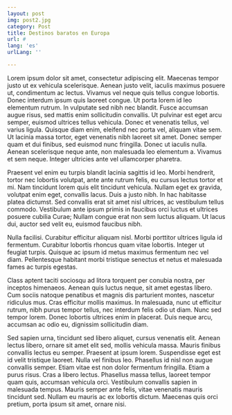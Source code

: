 ```yaml
---
layout: post
img: post2.jpg
category: Post
title: Destinos baratos en Europa
url: #
lang: 'es'
urlLang: ''

---
```




Lorem ipsum dolor sit amet, consectetur adipiscing elit. Maecenas tempor justo ut ex vehicula scelerisque. Aenean justo velit, iaculis maximus posuere ut, condimentum ac lectus. Vivamus vel neque quis tellus congue lobortis. Donec interdum ipsum quis laoreet congue. Ut porta lorem id leo elementum rutrum. In vulputate sed nibh nec blandit. Fusce accumsan augue risus, sed mattis enim sollicitudin convallis. Ut pulvinar est eget arcu semper, euismod ultrices tellus vehicula. Donec et venenatis tellus, vel varius ligula. Quisque diam enim, eleifend nec porta vel, aliquam vitae sem. Ut lacinia massa tortor, eget venenatis nibh laoreet sit amet. Donec semper quam et dui finibus, sed euismod nunc fringilla. Donec ut iaculis nulla. Aenean scelerisque neque ante, non malesuada leo elementum a. Vivamus et sem neque. Integer ultricies ante vel ullamcorper pharetra.

Praesent vel enim eu turpis blandit lacinia sagittis id leo. Morbi hendrerit, tortor nec lobortis volutpat, ante ante rutrum felis, eu cursus lectus tortor et mi. Nam tincidunt lorem quis elit tincidunt vehicula. Nullam eget ex gravida, volutpat enim eget, convallis lacus. Duis a justo nibh. In hac habitasse platea dictumst. Sed convallis erat sit amet nisl ultrices, ac vestibulum tellus commodo. Vestibulum ante ipsum primis in faucibus orci luctus et ultrices posuere cubilia Curae; Nullam congue erat non sem luctus aliquam. Ut lacus dui, auctor sed velit eu, euismod faucibus nibh.

Nulla facilisi. Curabitur efficitur aliquam nisl. Morbi porttitor ultrices ligula id fermentum. Curabitur lobortis rhoncus quam vitae lobortis. Integer ut feugiat turpis. Quisque ac ipsum id metus maximus fermentum nec vel diam. Pellentesque habitant morbi tristique senectus et netus et malesuada fames ac turpis egestas.

Class aptent taciti sociosqu ad litora torquent per conubia nostra, per inceptos himenaeos. Aenean quis luctus neque, sit amet egestas libero. Cum sociis natoque penatibus et magnis dis parturient montes, nascetur ridiculus mus. Cras efficitur mollis maximus. In malesuada, nunc ut efficitur rutrum, nibh purus tempor tellus, nec interdum felis odio ut diam. Nunc sed tempor lorem. Donec lobortis ultrices enim in placerat. Duis neque arcu, accumsan ac odio eu, dignissim sollicitudin diam.

Sed sapien urna, tincidunt sed libero aliquet, cursus venenatis elit. Aenean lectus libero, ornare sit amet elit sed, mollis vehicula massa. Mauris finibus convallis lectus eu semper. Praesent at ipsum lorem. Suspendisse eget est id velit tristique laoreet. Nulla vel finibus leo. Phasellus id nisl non augue convallis semper. Etiam vitae est non dolor fermentum fringilla. Etiam a purus risus. Cras a libero lectus. Phasellus massa tellus, laoreet tempor quam quis, accumsan vehicula orci. Vestibulum convallis sapien in malesuada tempus. Mauris semper ante felis, vitae venenatis mauris tincidunt sed. Nullam eu mauris ac ex lobortis dictum. Maecenas quis orci pretium, porta ipsum sit amet, ornare nisi. 
